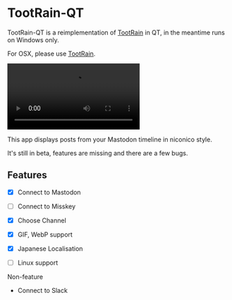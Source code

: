 # TootRain-QT

TootRain-QT is a reimplementation of [TootRain] in QT, in the meantime runs on Windows only.

For OSX, please use [TootRain].

<video src="https://github.com/user-attachments/assets/bd7ccdc2-3dc3-4d13-a8dd-b0ea15baa144" controls></video>

This app displays posts from your Mastodon timeline in niconico style.

It's still in beta, features are missing and there are a few bugs.

## Features

- [x] Connect to Mastodon
- [ ] Connect to Misskey
- [x] Choose Channel
- [x] GIF, WebP support
- [x] Japanese Localisation
- [ ] Linux support


Non-feature

- Connect to Slack


[TootRain]: https://github.com/b123400/tootrain
